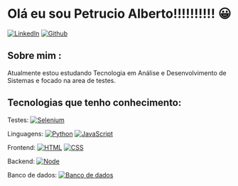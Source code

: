 # Olá eu sou Petrucio Alberto!!!!!!!!!! 😀

[![LinkedIn](https://img.shields.io/badge/LinkedIn-0077B5?style=for-the-badge&logo=linkedin&logoColor=white)](https://www.linkedin.com/feed/) [![Github](https://img.shields.io/badge/GitHub-100000?style=for-the-badge&logo=github&logoColor=white)](https://github.com/PetrucioAlberto)

## Sobre mim  :

Atualmente estou estudando Tecnologia em Análise e Desenvolvimento de Sistemas e
focado na area de testes.





## Tecnologias que tenho conhecimento:

Testes:     [![Selenium](https://img.shields.io/badge/Selenium-43B02A?style=for-the-badge&logo=Selenium&logoColor=white)]()

Linguagens:     [![Python](https://img.shields.io/badge/Python-14354C?style=for-the-badge&logo=python&logoColor=white)]()   [![JavaScript](https://img.shields.io/badge/JavaScript-F7DF1E?style=for-the-badge&logo=javascript&logoColor=black)]()

Frontend:       [![HTML]( https://img.shields.io/badge/HTML5-E34F26?style=for-the-badge&logo=html5&logoColor=white)]() 
    [![CSS](https://img.shields.io/badge/CSS3-1572B6?style=for-the-badge&logo=css3&logoColor=white)]() 

Backend:     [![Node](https://img.shields.io/badge/Node.js-43853D?style=for-the-badge&logo=node.js&logoColor=white)]()


Banco de dados:     [![Banco de dados]( https://img.shields.io/badge/MySQL-005C84?style=for-the-badge&logo=mysql&logoColor=white)]()